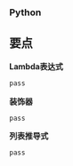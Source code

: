 ### Python

## 要点

**Lambda表达式**
```txt
pass
```

**装饰器**
```txt
pass
```

**列表推导式**
```txt
pass
```